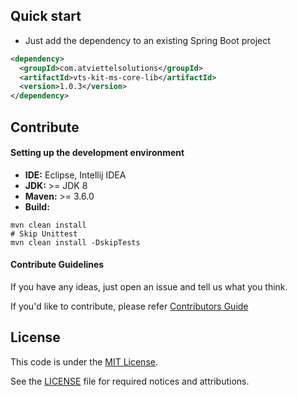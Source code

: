 Quick start
-------
* Just add the dependency to an existing Spring Boot project
```xml
<dependency>
  <groupId>com.atviettelsolutions</groupId>
  <artifactId>vts-kit-ms-core-lib</artifactId>
  <version>1.0.3</version>
</dependency>
```

Contribute
-------
#### Setting up the development environment
* <b>IDE:</b> Eclipse, Intellij IDEA
* <b>JDK:</b> >= JDK 8
* <b>Maven:</b> >= 3.6.0
* <b>Build:</b>
```shell script
mvn clean install
# Skip Unittest
mvn clean install -DskipTests
```
#### Contribute Guidelines
If you have any ideas, just open an issue and tell us what you think.

If you'd like to contribute, please refer [Contributors Guide](CONTRIBUTING.md)

License
-------
This code is under the [MIT License](https://opensource.org/licenses/MIT).

See the [LICENSE](LICENSE) file for required notices and attributions.
